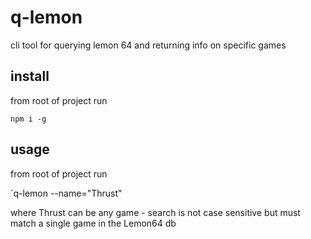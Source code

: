 # q-lemon
cli tool for querying lemon 64 and returning info on specific games

## install
from root of project run 

`npm i -g`

## usage
from root of project run 

`q-lemon --name="Thrust"

where Thrust can be any game - search is not case sensitive but must match a single game in the Lemon64 db
